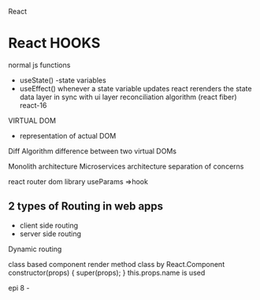 React 

# React HOOKS
normal js functions
- useState() -state variables
- useEffect()
whenever a state variable updates react rerenders the state
data layer in sync with ui layer
reconciliation algorithm (react fiber) react-16

VIRTUAL DOM
- representation of actual DOM

Diff Algorithm 
difference between two virtual DOMs

Monolith architecture
Microservices architecture
separation of concerns

react router dom library
useParams =>hook


## 2 types of Routing in web apps
- client side routing 
- server side routing

Dynamic routing

class based component render method
class by React.Component
 constructor(props) {
        super(props); 
    } 
    this.props.name is used



epi 8 - 